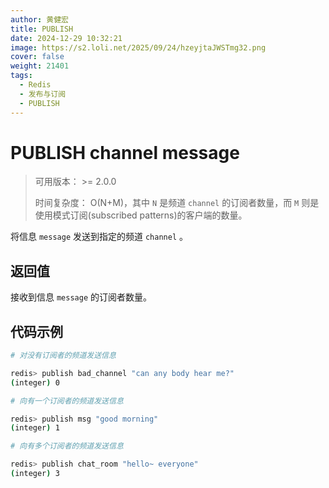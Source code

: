 ```yaml
---
author: 黄健宏
title: PUBLISH
date: 2024-12-29 10:32:21
image: https://s2.loli.net/2025/09/24/hzeyjtaJWSTmg32.png
cover: false
weight: 21401
tags:
  - Redis
  - 发布与订阅
  - PUBLISH
---
```


# PUBLISH channel message

> 可用版本： >= 2.0.0
> 
> 时间复杂度： O(N+M)，其中 `N` 是频道 `channel` 的订阅者数量，而 `M` 则是使用模式订阅(subscribed patterns)的客户端的数量。

将信息 `message` 发送到指定的频道 `channel` 。

## 返回值

接收到信息 `message` 的订阅者数量。

## 代码示例

```bash
# 对没有订阅者的频道发送信息

redis> publish bad_channel "can any body hear me?"
(integer) 0

# 向有一个订阅者的频道发送信息

redis> publish msg "good morning"
(integer) 1

# 向有多个订阅者的频道发送信息

redis> publish chat_room "hello~ everyone"
(integer) 3
```